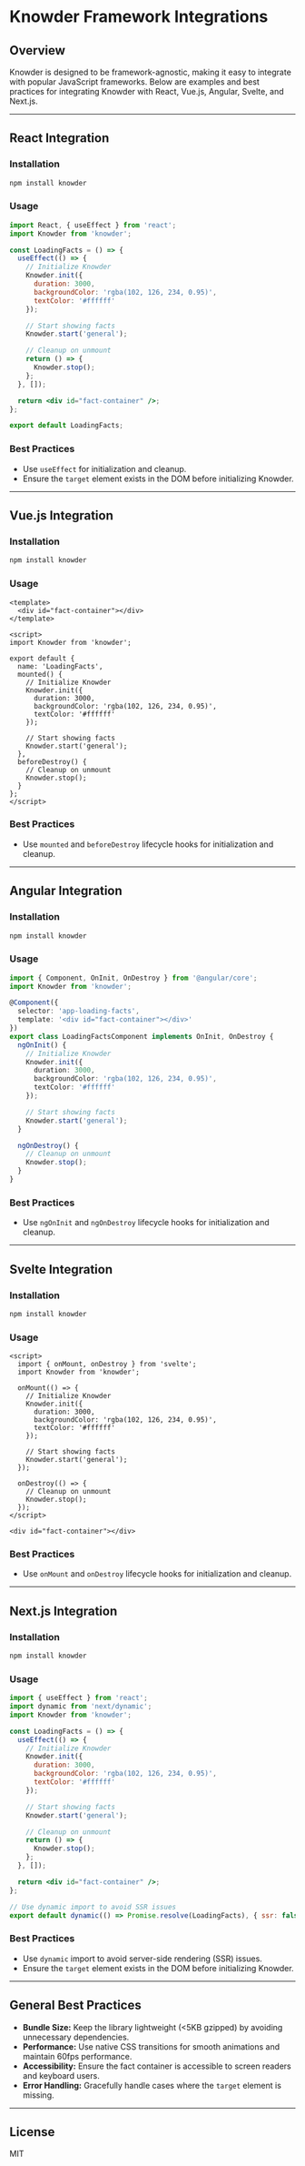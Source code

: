 # Knowder Framework Integrations

## Overview
Knowder is designed to be framework-agnostic, making it easy to integrate with popular JavaScript frameworks. Below are examples and best practices for integrating Knowder with React, Vue.js, Angular, Svelte, and Next.js.

---

## React Integration

### Installation
```bash
npm install knowder
```

### Usage
```jsx
import React, { useEffect } from 'react';
import Knowder from 'knowder';

const LoadingFacts = () => {
  useEffect(() => {
    // Initialize Knowder
    Knowder.init({
      duration: 3000,
      backgroundColor: 'rgba(102, 126, 234, 0.95)',
      textColor: '#ffffff'
    });

    // Start showing facts
    Knowder.start('general');

    // Cleanup on unmount
    return () => {
      Knowder.stop();
    };
  }, []);

  return <div id="fact-container" />;
};

export default LoadingFacts;
```

### Best Practices
- Use `useEffect` for initialization and cleanup.
- Ensure the `target` element exists in the DOM before initializing Knowder.

---

## Vue.js Integration

### Installation
```bash
npm install knowder
```

### Usage
```vue
<template>
  <div id="fact-container"></div>
</template>

<script>
import Knowder from 'knowder';

export default {
  name: 'LoadingFacts',
  mounted() {
    // Initialize Knowder
    Knowder.init({
      duration: 3000,
      backgroundColor: 'rgba(102, 126, 234, 0.95)',
      textColor: '#ffffff'
    });

    // Start showing facts
    Knowder.start('general');
  },
  beforeDestroy() {
    // Cleanup on unmount
    Knowder.stop();
  }
};
</script>
```

### Best Practices
- Use `mounted` and `beforeDestroy` lifecycle hooks for initialization and cleanup.

---

## Angular Integration

### Installation
```bash
npm install knowder
```

### Usage
```typescript
import { Component, OnInit, OnDestroy } from '@angular/core';
import Knowder from 'knowder';

@Component({
  selector: 'app-loading-facts',
  template: '<div id="fact-container"></div>'
})
export class LoadingFactsComponent implements OnInit, OnDestroy {
  ngOnInit() {
    // Initialize Knowder
    Knowder.init({
      duration: 3000,
      backgroundColor: 'rgba(102, 126, 234, 0.95)',
      textColor: '#ffffff'
    });

    // Start showing facts
    Knowder.start('general');
  }

  ngOnDestroy() {
    // Cleanup on unmount
    Knowder.stop();
  }
}
```

### Best Practices
- Use `ngOnInit` and `ngOnDestroy` lifecycle hooks for initialization and cleanup.

---

## Svelte Integration

### Installation
```bash
npm install knowder
```

### Usage
```svelte
<script>
  import { onMount, onDestroy } from 'svelte';
  import Knowder from 'knowder';

  onMount(() => {
    // Initialize Knowder
    Knowder.init({
      duration: 3000,
      backgroundColor: 'rgba(102, 126, 234, 0.95)',
      textColor: '#ffffff'
    });

    // Start showing facts
    Knowder.start('general');
  });

  onDestroy(() => {
    // Cleanup on unmount
    Knowder.stop();
  });
</script>

<div id="fact-container"></div>
```

### Best Practices
- Use `onMount` and `onDestroy` lifecycle hooks for initialization and cleanup.

---

## Next.js Integration

### Installation
```bash
npm install knowder
```

### Usage
```jsx
import { useEffect } from 'react';
import dynamic from 'next/dynamic';
import Knowder from 'knowder';

const LoadingFacts = () => {
  useEffect(() => {
    // Initialize Knowder
    Knowder.init({
      duration: 3000,
      backgroundColor: 'rgba(102, 126, 234, 0.95)',
      textColor: '#ffffff'
    });

    // Start showing facts
    Knowder.start('general');

    // Cleanup on unmount
    return () => {
      Knowder.stop();
    };
  }, []);

  return <div id="fact-container" />;
};

// Use dynamic import to avoid SSR issues
export default dynamic(() => Promise.resolve(LoadingFacts), { ssr: false });
```

### Best Practices
- Use `dynamic` import to avoid server-side rendering (SSR) issues.
- Ensure the `target` element exists in the DOM before initializing Knowder.

---

## General Best Practices
- **Bundle Size:** Keep the library lightweight (<5KB gzipped) by avoiding unnecessary dependencies.
- **Performance:** Use native CSS transitions for smooth animations and maintain 60fps performance.
- **Accessibility:** Ensure the fact container is accessible to screen readers and keyboard users.
- **Error Handling:** Gracefully handle cases where the `target` element is missing.

---

## License
MIT 